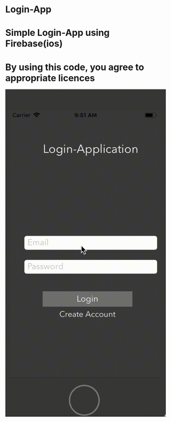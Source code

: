 # Login-App
# Simple Login-App using Firebase(ios)
# By using this code, you agree to appropriate licences

![Demo](https://github.com/dipankarghosh28/login-App/blob/master/Login-App.gif)

